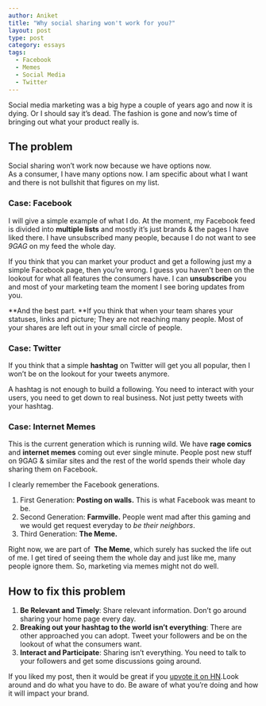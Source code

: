 ```yaml
---
author: Aniket
title: "Why social sharing won't work for you?"
layout: post
type: post
category: essays
tags:
  - Facebook
  - Memes
  - Social Media
  - Twitter
---
```

Social media marketing was a big hype a couple of years ago and now it is dying. Or I should say it’s dead. The fashion is gone and now’s time of bringing out what your product really is.

## The problem

Social sharing won’t work now because we have options now.  
As a consumer, I have many options now. I am specific about what I want and there is not bullshit that figures on my list.

### Case: Facebook

I will give a simple example of what I do. At the moment, my Facebook feed is divided into **multiple lists** and mostly it’s just brands & the pages I have liked there. I have unsubscribed many people, because I do not want to see *9GAG* on my feed the whole day.

If you think that you can market your product and get a following just my a simple Facebook page, then you’re wrong. I guess you haven’t been on the lookout for what all features the consumers have. I can **unsubscribe** you and most of your marketing team the moment I see boring updates from you.

**And the best part. **If you think that when your team shares your statuses, links and picture; They are not reaching many people. Most of your shares are left out in your small circle of people.

### Case: Twitter

If you think that a simple **hashtag** on Twitter will get you all popular, then I won’t be on the lookout for your tweets anymore.

A hashtag is not enough to build a following. You need to interact with your users, you need to get down to real business. Not just petty tweets with your hashtag.

### Case: Internet Memes

This is the current generation which is running wild. We have **rage comics** and **internet memes** coming out ever single minute. People post new stuff on 9GAG & similar sites and the rest of the world spends their whole day sharing them on Facebook.

I clearly remember the Facebook generations.

1. First Generation: **Posting on walls.** This is what Facebook was meant to be.
2. Second Generation: **Farmville.** People went mad after this gaming and we would get request everyday to *be their neighbors*.
3. Third Generation: **The Meme.**

Right now, we are part of  **The Meme**, which surely has sucked the life out of me. I get tired of seeing them the whole day and just like me, many people ignore them. So, marketing via memes might not do well.

## How to fix this problem

1.  **Be Relevant and Timely**: Share relevant information. Don’t go around sharing your home page every day.
2.  **Breaking out your hashtag to the world isn’t everything**: There are other approached you can adopt. Tweet your followers and be on the lookout of what the consumers want.
3.  **Interact and Participate**: Sharing isn’t everything. You need to talk to your followers and get some discussions going around.

If you liked my post, then it would be great if you [upvote it on HN][1].Look around and do what you have to do. Be aware of what you’re doing and how it will impact your brand.

 [1]: http://news.ycombinator.com/item?id=4041974